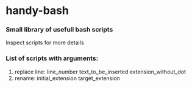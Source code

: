 # handy-bash
### Small library of usefull bash scripts
Inspect scripts for more details


### List of scripts with arguments:
1. replace line: line_number text_to_be_inserted extension_without_dot
2. rename: initial_extension target_extension 
